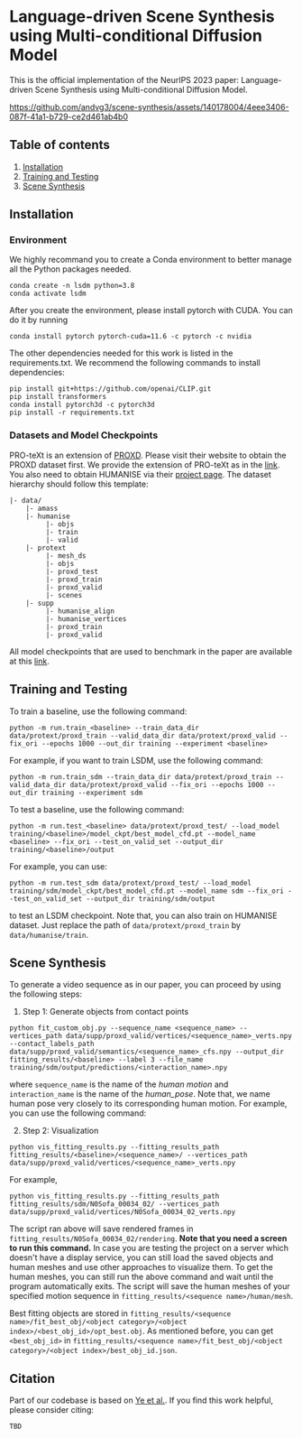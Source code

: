 # Language-driven Scene Synthesis using Multi-conditional Diffusion Model
This is the official implementation of the NeurIPS 2023 paper: Language-driven Scene Synthesis using Multi-conditional Diffusion Model.

https://github.com/andvg3/scene-synthesis/assets/140178004/4eee3406-087f-41a1-b729-ce2d461ab4b0

## Table of contents
   1. [Installation](#installation)
   1. [Training and Testing](#training-and-testing)
   1. [Scene Synthesis](#scene-synthesis)

## Installation
### Environment
We highly recommand you to create a Conda environment to better manage all the Python packages needed.
```
conda create -n lsdm python=3.8
conda activate lsdm
```
After you create the environment, please install pytorch with CUDA. You can do it by running
```
conda install pytorch pytorch-cuda=11.6 -c pytorch -c nvidia
```
The other dependencies needed for this work is listed in the requirements.txt. 
We recommend the following commands to install dependencies: 
```
pip install git+https://github.com/openai/CLIP.git
pip install transformers
conda install pytorch3d -c pytorch3d
pip install -r requirements.txt
```

### Datasets and Model Checkpoints
PRO-teXt is an extension of [PROXD](https://prox.is.tue.mpg.de/). Please visit their website to obtain the PROXD dataset first. We provide the extension of PRO-teXt as in the [link](https://forms.gle/gYFUrD6wrDJRbLPD7). You also need to obtain HUMANISE via their [project page](https://silvester.wang/HUMANISE/). The dataset hierarchy should follow this template:
```
|- data/
    |- amass
    |- humanise
         |- objs
         |- train
         |- valid
    |- protext
         |- mesh_ds
         |- objs
         |- proxd_test
         |- proxd_train
         |- proxd_valid
         |- scenes
    |- supp
         |- humanise_align
         |- humanise_vertices
         |- proxd_train
         |- proxd_valid
```

All model checkpoints that are used to benchmark in the paper are available at this [link](https://drive.google.com/file/d/1pWYWQSnnhfXuQisxq4wavu7fnmZyOxz0/view?usp=sharing).

## Training and Testing
To train a baseline, use the following command:
```
python -m run.train_<baseline> --train_data_dir data/protext/proxd_train --valid_data_dir data/protext/proxd_valid --fix_ori --epochs 1000 --out_dir training --experiment <baseline>
```
For example, if you want to train LSDM, use the following command:

```
python -m run.train_sdm --train_data_dir data/protext/proxd_train --valid_data_dir data/protext/proxd_valid --fix_ori --epochs 1000 --out_dir training --experiment sdm
```
To test a baseline, use the following command:
```
python -m run.test_<baseline> data/protext/proxd_test/ --load_model training/<baseline>/model_ckpt/best_model_cfd.pt --model_name <baseline> --fix_ori --test_on_valid_set --output_dir training/<baseline>/output
```
For example, you can use:
```
python -m run.test_sdm data/protext/proxd_test/ --load_model training/sdm/model_ckpt/best_model_cfd.pt --model_name sdm --fix_ori --test_on_valid_set --output_dir training/sdm/output
```
to test an LSDM checkpoint. Note that, you can also train on HUMANISE dataset. Just replace the path of `data/protext/proxd_train` by `data/humanise/train`.

## Scene Synthesis
To generate a video sequence as in our paper, you can proceed by using the following steps:

1. Step 1: Generate objects from contact points
```
python fit_custom_obj.py --sequence_name <sequence_name> --vertices_path data/supp/proxd_valid/vertices/<sequence_name>_verts.npy --contact_labels_path data/supp/proxd_valid/semantics/<sequence_name>_cfs.npy --output_dir fitting_results/<baseline> --label 3 --file_name training/sdm/output/predictions/<interaction_name>.npy
```
where `sequence_name` is the name of the *human motion* and `interaction_name` is the name of the *human_pose*. Note that, we name human pose very closely to its corresponding human motion. For example, you can use the following command:

2. Step 2: Visualization
```
python vis_fitting_results.py --fitting_results_path fitting_results/<baseline>/<sequence_name>/ --vertices_path data/supp/proxd_valid/vertices/<sequence_name>_verts.npy
```
For example,
```
python vis_fitting_results.py --fitting_results_path fitting_results/sdm/N0Sofa_00034_02/ --vertices_path data/supp/proxd_valid/vertices/N0Sofa_00034_02_verts.npy
```
The script ran above will save rendered frames in `fitting_results/N0Sofa_00034_02/rendering`. 
**Note that you need a screen to run this command.** In case you are testing the project on a server which doesn't have a display service, you can still load the saved objects and human meshes and use other approaches to visualize them. To get the human meshes, you can still run the above command and wait until the program automatically exits. The script will save the human meshes of your specified motion sequence in `fitting_results/<sequence name>/human/mesh`.

Best fitting objects are stored in `fitting_results/<sequence name>/fit_best_obj/<object category>/<object index>/<best_obj_id>/opt_best.obj`. As mentioned before, you can get `<best_obj_id>` in `fitting_results/<sequence name>/fit_best_obj/<object category>/<object index>/best_obj_id.json`.

## Citation
Part of our codebase is based on [Ye et al.](https://github.com/onestarYX/summon). If you find this work helpful, please consider citing:
```
TBD
```
